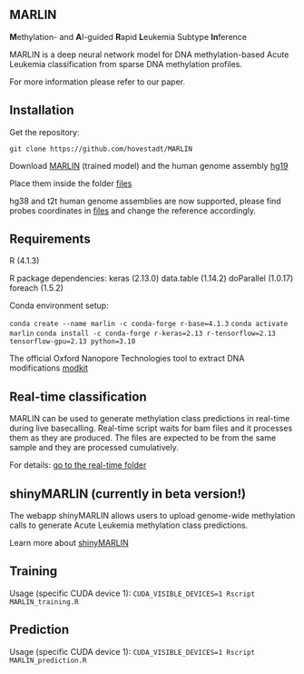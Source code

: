 ## MARLIN

**M**ethylation- and **A**I-guided **R**apid **L**eukemia Subtype **In**ference

MARLIN is a deep neural network model for DNA methylation-based Acute Leukemia classification from sparse DNA methylation profiles.

For more information please refer to our paper.

## Installation

Get the repository:

`git clone https://github.com/hovestadt/MARLIN`

Download [MARLIN](https://zenodo.org/records/15565404?token=eyJhbGciOiJIUzUxMiJ9.eyJpZCI6ImZhOGI3ZmNmLTdhN2UtNGUyMC1hODliLTFjNWJkYmQ3Njg4YiIsImRhdGEiOnt9LCJyYW5kb20iOiJkMjgzMTAxYzQ3NmNlZGZmNDIyOTAyMWUzNDU0NDA3MSJ9.wdFZUVpWxvIFmzETC3TeM10JyPslr7IZmQBYMmE3-cZVV7jtNuORqdMte2He-2376ro9n6_kZ3hAhJK-JCLGfw) (trained model)
and the human genome assembly [hg19](http://hgdownload.soe.ucsc.edu/goldenPath/hg19/bigZips/)

Place them inside the folder [files](MARLIN_realtime/files)

hg38 and t2t human genome assemblies are now supported, please find probes coordinates in [files](MARLIN_realtime/files) and change the reference accordingly.

## Requirements

R (4.1.3)

R package dependencies:
keras (2.13.0)
data.table (1.14.2)
doParallel (1.0.17)
foreach (1.5.2)

Conda environment setup:

`conda create --name marlin -c conda-forge r-base=4.1.3`
`conda activate marlin`
`conda install -c conda-forge r-keras=2.13 r-tensorflow=2.13 tensorflow-gpu=2.13 python=3.10`

The official Oxford Nanopore Technologies tool to extract DNA modifications [modkit](https://github.com/nanoporetech/modkit)

## Real-time classification

MARLIN can be used to generate methylation class predictions in real-time during live basecalling. Real-time script waits for bam files and it processes them as they are produced. The files are expected to be from the same sample and they are processed cumulatively.

For details: [go to the real-time folder](MARLIN_realtime)

## shinyMARLIN (currently in beta version!)

The webapp shinyMARLIN allows users to upload genome-wide methylation calls to generate Acute Leukemia methylation class predictions.

Learn more about [shinyMARLIN](shinyMARLIN/README.md)

## Training

Usage (specific CUDA device 1): `CUDA_VISIBLE_DEVICES=1 Rscript MARLIN_training.R`

## Prediction

Usage (specific CUDA device 1): `CUDA_VISIBLE_DEVICES=1 Rscript MARLIN_prediction.R`

